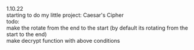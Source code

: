 1.10.22 <br/>
starting to do my little project: Caesar's Cipher <br/>
todo: <br/>
  make the rotate from the end to the start (by default its rotating from the start to the end) <br/>
  make decrypt function with above conditions <br/>
